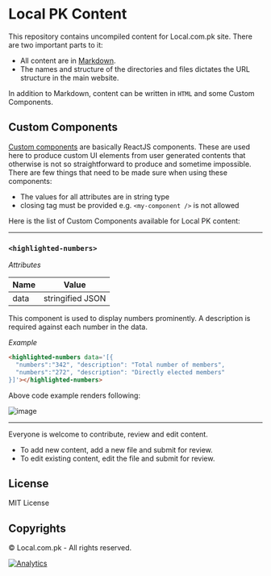 # Local PK Content

This repository contains uncompiled content for Local.com.pk site. There are two important parts to it:

- All content are in [Markdown](https://guides.github.com/features/mastering-markdown/).
- The names and structure of the directories and files dictates the URL structure in the main website.

In addition to Markdown, content can be written in `HTML` and some Custom Components.

## Custom Components

[Custom components](https://using-remark.gatsbyjs.org/custom-components/) are basically ReactJS components. These are used here to produce custom UI elements from user generated contents that otherwise is not so straightforward to produce and sometime impossible. There are few things that need to be made sure when using these components:

- The values for all attributes are in string type
- closing tag must be provided e.g. `<my-component />` is not allowed

Here is the list of Custom Components available for Local PK content:

---

### `<highlighted-numbers>`

*Attributes*

Name|Value
----|-----
data|stringified JSON

This component is used to display numbers prominently. A description is required against each number in the data.

*Example*

```html
<highlighted-numbers data='[{
  "numbers":"342", "description": "Total number of members", 
  "numbers":"272", "description": "Directly elected members"
}]'></highlighted-numbers>
```

Above code example renders following:

![image](https://user-images.githubusercontent.com/2131246/51764207-7e8b8200-20cc-11e9-8199-df07caf2b023.png)

---

Everyone is welcome to contribute, review and edit content.

- To add new content, add a new file and submit for review.
- To edit existing content, edit the file and submit for review.


## License
MIT License

## Copyrights
&copy; Local.com.pk - All rights reserved.

[![Analytics](https://ga-beacon.appspot.com/UA-50688851-1/localpk/content)](https://github.com/igrigorik/ga-beacon)
